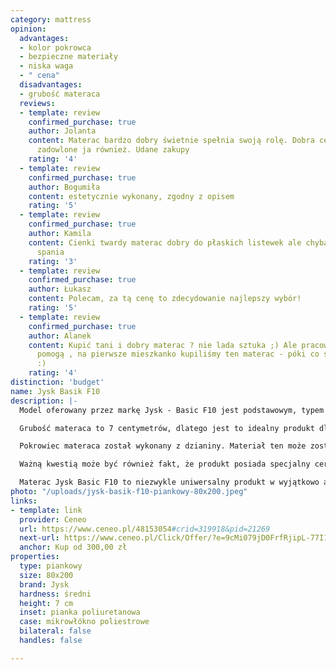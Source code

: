```yaml
---
category: mattress
opinion:
  advantages:
  - kolor pokrowca
  - bezpieczne materiały
  - niska waga
  - " cena"
  disadvantages:
  - grubość materaca
  reviews:
  - template: review
    confirmed_purchase: true
    author: Jolanta
    content: Materac bardzo dobry świetnie spełnia swoją rolę. Dobra cena. Dzieci
      zadowlone ja również. Udane zakupy
    rating: '4'
  - template: review
    confirmed_purchase: true
    author: Bogumiła
    content: estetycznie wykonany, zgodny z opisem
    rating: '5'
  - template: review
    confirmed_purchase: true
    author: Kamila
    content: Cienki twardy materac dobry do płaskich listewek ale chyba nie do codziennego
      spania
    rating: '3'
  - template: review
    confirmed_purchase: true
    author: Łukasz
    content: Polecam, za tą cenę to zdecydowanie najlepszy wybór!
    rating: '5'
  - template: review
    confirmed_purchase: true
    author: Alanek
    content: Kupić tani i dobry materac ? nie lada sztuka ;) Ale pracownicy Jysk zawsze
      pomogą , na pierwsze mieszkanko kupiliśmy ten materac - póki co sprawdza się
      :)
    rating: '4'
distinction: 'budget'
name: Jysk Basik F10
description: |-
  Model oferowany przez markę Jysk - Basic F10 jest podstawowym, typem materaca piankowego. Został on wykonany z pianki poliuretanowej, dzięki czemu odznacza się średnią twardością. To sprawia, że dostosowuje się do potrzeb większości użytkowników. Ten rodzaj wypełnienia układa się idealnie do kształtu ciała, dzięki czemu zapewnia odpowiednie podparcie dla kręgosłupa.

  Grubość materaca to 7 centymetrów, dlatego jest to idealny produkt dla lżejszych osób oraz dzieci. Jest to model o wymiarach 80x200 cm, jednak jest on dostępny także w szerszej wersji 90x200.

  Pokrowiec materaca został wykonany z dzianiny. Materiał ten może zostać bez problemu zdjęty w celu jego wyprania. Jest to szczególnie ważne w przypadku osób cierpiących z powodu alergii na kurz i roztocza. Pokrowiec należy prać w 40°C. Zaletą modelu jest ciemnoszary kolor poszycia, który dopasuje się idealnie do każdego wystroju i jest odporny na zabrudzenia.

  Ważną kwestią może być również fakt, że produkt posiada specjalny certyfikat OEKO-TEX 100 - jest to logo międzynarodowego stowarzyszenia OEKO-TEX®. Taki symbol oznacza, że materac jest wolny od szkodliwych substancji, a użyte w nim tekstylia są całkowicie bezpieczne dla użytkownika.

  Materac Jysk Basic F10 to niezwykle uniwersalny produkt w wyjątkowo atrakcyjnej, niskiej cenie. Jest to dobry wybór w sytuacji, gdy poszukiwany jest materac do 200 złotych. Model spełni oczekiwania większości osób, których budżet jest mocno ograniczony. Materac Jysk bardzo często jest wyborem studentów, którzy urządzają swoje pierwsze mieszkanie.
photo: "/uploads/jysk-basik-f10-piankowy-80x200.jpeg"
links:
- template: link
  provider: Ceneo
  url: https://www.ceneo.pl/48153054#crid=319918&pid=21269
  next-url: https://www.ceneo.pl/Click/Offer/?e=9cMi079jD0FrfRjipL-77I1C0IAYDDoZP8i9MWR2c8wLLoZhXHBwVWum9IBVBanKFVRCVwb6uPuWUzkNqu_fhbZXDxsIEmonVjEqC7e-a-k7QRq7pWWak1SiDsfDJCwZUpTWqAy2Si8S7sJBXx3adMOmrPUFaJy0KwUl1p6Xk-BYHUA0cTh982TD50otZri9pVBMwlkFDd3tgUcmM6zyCQEUgXjG9BhbpVBMwlkFDd2lUEzCWQUN3dxx7PRhLimresBP0zj3PWOj-GAzTj_YqkRe94XUYfKC6P9vDyDlYwQAgX_YyBZLtIgcHXMJwiFqBQH9HxkXA2ZVIzu-r3X0RQ==&a=2&rc=we2r0kK3XvtP-5sVLl--wLm68gKkZIfFvyv-wkJB_h9dWRXNno8vPw==
  anchor: Kup od 300,00 zł
properties:
  type: piankowy
  size: 80x200
  brand: Jysk
  hardness: średni
  height: 7 cm
  inset: pianka poliuretanowa
  case: mikrowłókno poliestrowe
  bilateral: false
  handles: false

---
```

